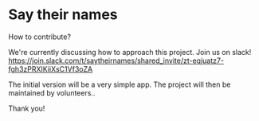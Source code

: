 # Say their names

How to contribute?

We're currently discussing how to approach this project.
Join us on slack!
https://join.slack.com/t/saytheirnames/shared_invite/zt-eqjuatz7-fgh3zPRXIKiiXsC1Vf3oZA

The initial version will be a very simple app. 
The project will then be maintained by volunteers..

Thank you!
